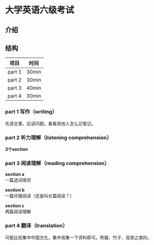 # 大学英语六级考试

## 介绍

## 结构

| 项目   | 时间  |
| ------ | ----- |
| part 1 | 30min |
| part 2 | 30min |
| part 3 | 40min |
| part 4 | 30min |

### part 1 写作（writing）
先读文章，后读问题。看看其他人怎么记笔记。
### part 2 听力理解（listening comprehension）

**3个section**

### part 3 阅读理解（reading comprehension）

**section a**  
一篇选词填空

**section b**  
一篇仔细阅读（还是叫长篇阅读？）

**section c**  
两篇阅读理解

### part 4 翻译（translation）
可能比较集中中国文化，集中收集一下资料即可。熊猫、竹子、高铁之类的。